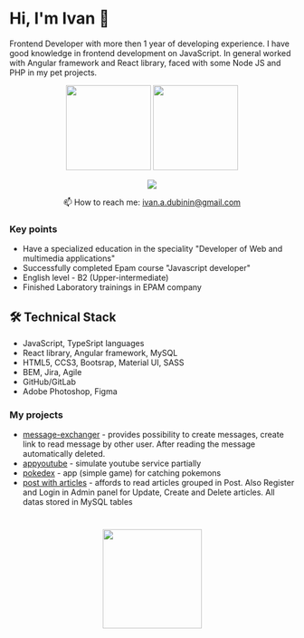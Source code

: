 # Hi, I'm Ivan 👋
Frontend Developer with more then 1 year of developing experience. I have good knowledge in frontend development on JavaScript.
In general worked with Angular framework and React library, faced with some Node JS and PHP in my pet projects.

<p align='center'>
   <a href="https://github-readme-stats.vercel.app/api?username=IvanDubinin&show_icons=true&count_private=true"><img
           height=150
           src="https://github-readme-stats.vercel.app/api?username=IvanDubinin&show_icons=true&count_private=true"/></a>
   <a href="https://github.com/IvanDubinin/github-readme-stats"><img height=150
                                                                  src="https://github-readme-stats.vercel.app/api/top-langs/?username=IvanDubinin&layout=compact"/></a>
</p>

<p align='center'>
   <a href="https://telegram.me/IvanDubininAlexandrovich">
       <img src="https://img.shields.io/badge/Telegram-2CA5E0?style=for-the-badge&logo=telegram&logoColor=white"/>
   </a>
<p align='center'>
   📫 How to reach me: <a href='mailto:ivan.a.dubinin@gmail.com'>ivan.a.dubinin@gmail.com</a>
</p>


### Key points
*   Have a specialized education in the speciality "Developer of Web and multimedia applications"
*   Successfully completed Epam course "Javascript developer"
*   English level - B2 (Upper-intermediate)
*   Finished Laboratory trainings in EPAM company

## 🛠 Technical Stack
*   JavaScript, TypeSript languages
*   React library, Angular framework, MySQL
*   HTML5, CCS3, Bootsrap, Material UI, SASS
*   BEM, Jira, Agile
*   GitHub/GitLab
*   Adobe Photoshop, Figma

### My projects

*   [message-exchanger](https://github.com/IvanDubinin/message_exchanger) - provides possibility to create messages, create link to read message by other user. After reading the message automatically deleted.
*   [appyoutube](https://github.com/IvanDubinin/appyoutube.github.io) - simulate youtube service partially
*   [pokedex](https://github.com/IvanDubinin/final-project) - app (simple game) for catching pokemons
*   [post with articles](https://github.com/IvanDubinin/PHP-MySQL) - affords to read articles grouped in Post. Also Register and Login in Admin panel for Update, Create and Delete articles. All datas stored in MySQL tables

<div align="center" style="margin: 40px 0">
   <a href="https://github.com/IvanDubinin/github-profile-views-counter">
       <img width="175px" src="https://komarev.com/ghpvc/?username=IvanDubinin&color=DE002D">
   </a>
</div>
